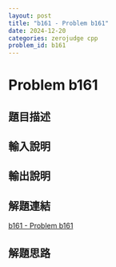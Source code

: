 ```yaml
---
layout: post
title: "b161 - Problem b161"
date: 2024-12-20
categories: zerojudge cpp
problem_id: b161
---
```


# Problem b161

## 題目描述



## 輸入說明



## 輸出說明



## 解題連結

[b161 - Problem b161](https://zerojudge.tw/ShowProblem?problemid=b161)

## 解題思路


